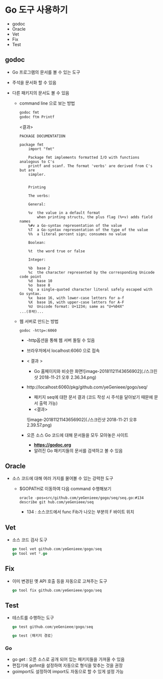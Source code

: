 

# Go 도구 사용하기

- godoc
- Oracle
- Vet
- Fix
- Test

## godoc

- Go 프로그램의 문서를 볼 수 있는 도구

- 주석을 문서화 할 수 있음

- 다른 패키지의 문서도 볼 수 있음

  - command line 으로 보는 방법

    ```go
    godoc fmt
    godoc ftm Printf
    ```

    <결과>

    ```shell
    PACKAGE DOCUMENTATION
    
    package fmt
        import "fmt"
    
        Package fmt implements formatted I/O with functions analogous to C's
        printf and scanf. The format 'verbs' are derived from C's but are
        simpler.
    
    
        Printing
    
        The verbs:
    
        General:
    
    	%v	the value in a default format
    		when printing structs, the plus flag (%+v) adds field names
    	%#v	a Go-syntax representation of the value
    	%T	a Go-syntax representation of the type of the value
    	%%	a literal percent sign; consumes no value
    
        Boolean:
    
    	%t	the word true or false
    
        Integer:
    
    	%b	base 2
    	%c	the character represented by the corresponding Unicode code point
    	%d	base 10
    	%o	base 8
    	%q	a single-quoted character literal safely escaped with Go syntax.
    	%x	base 16, with lower-case letters for a-f
    	%X	base 16, with upper-case letters for A-F
    	%U	Unicode format: U+1234; same as "U+%04X"
    ...(후략)...
    ```

  - 웹 서버로 만드는 방법

    ```
    godoc -http=:6060
    ```

    - -http옵션을 통해 웹 서버 돌릴 수 있음

    - 브라우저에서 localhost:6060 으로 접속

    - < 결과 >

      - Go 홈페이지와 비슷한 화면![image-20181121143656902](./스크린샷 2018-11-21 오후 2.36.34.png)

    - http://localhost:6060/pkg/github.com/yeGenieee/gogo/seq/

      - 패키지 seq에 대한 문서 결과 (코드 작성 시 주석을 달아놨기 때문에 문서 출력 가능)
      - <결과>

      ![image-20181121143656902](./스크린샷 2018-11-21 오후 2.39.57.png)





    - 오픈 소스 Go 코드에 대해 문서들을 모두 모아놓은 사이트
    
      - **https://godoc.org**
      - 알려진 Go 패키지들의 문서를 검색하고 볼 수 있음


## Oracle

- 소스 코드에 대해 여러 가지를 물어볼 수 있는 강력한 도구

  - $GOPATH로 이동하여 다음 command 수행해보기

    ```shell
    oracle -pos=src/github.com/yeGenieee/gogo/seq/seq.go:#134 describe git hub.com/yeGenieee/seq
    ```

    - 134 : 소스코드에서 func Fib가 나오는 부분의 F 바이트 위치


## Vet

- 소스 코드 검사 도구

  ```go
  go tool vet github.com/yeGenieee/gogo/seq
  go tool vet *.go
  ```


## Fix

- 이미 변경된 옛 API 호출 등을 자동으로 고쳐주는 도구

   ```go
  go tool fix github.com/yeGenieee/gogo/seq
  ```


## Test

- 테스트를 수행하는 도구

  ```go
  go test github.com/yeGenieee/gogo/seq
  ```

  ```go
  go test {패키지 경로}
  ```



### Go

- go get : 오픈 소스로 공개 되어 있는 패키지들을 가져올 수 있음
- 편집기에 gofmt을 설정하여 자동으로 형식을 맞추는 것을 권장
- goimport도 설정하여 import도 자동으로 할 수 있게 설정 가능